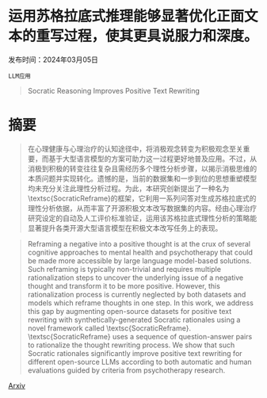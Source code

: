 # 运用苏格拉底式推理能够显著优化正面文本的重写过程，使其更具说服力和深度。

发布时间：2024年03月05日

`LLM应用`

> Socratic Reasoning Improves Positive Text Rewriting

# 摘要

> 在心理健康与心理治疗的认知途径中，将消极观念转变为积极观念至关重要，而基于大型语言模型的方案可助力这一过程更好地普及应用。不过，从消极到积极的转变往往复杂且需经历多个理性分析步骤，以揭示消极思维的本质问题并实现转化。遗憾的是，当前的数据集和一步到位的思想重塑模型均未充分关注此理性分析过程。为此，本研究创新提出了一种名为\textsc{SocraticReframe}的框架，它利用一系列问答对生成苏格拉底式的理性分析依据，从而丰富了开源积极文本改写数据集的内容。经由心理治疗研究设定的自动及人工评价标准验证，运用该苏格拉底式理性分析的策略能显著提升各类开源大型语言模型在积极文本改写任务上的表现。

> Reframing a negative into a positive thought is at the crux of several cognitive approaches to mental health and psychotherapy that could be made more accessible by large language model-based solutions. Such reframing is typically non-trivial and requires multiple rationalization steps to uncover the underlying issue of a negative thought and transform it to be more positive. However, this rationalization process is currently neglected by both datasets and models which reframe thoughts in one step. In this work, we address this gap by augmenting open-source datasets for positive text rewriting with synthetically-generated Socratic rationales using a novel framework called \textsc{SocraticReframe}. \textsc{SocraticReframe} uses a sequence of question-answer pairs to rationalize the thought rewriting process. We show that such Socratic rationales significantly improve positive text rewriting for different open-source LLMs according to both automatic and human evaluations guided by criteria from psychotherapy research.

[Arxiv](https://arxiv.org/abs/2403.03029)